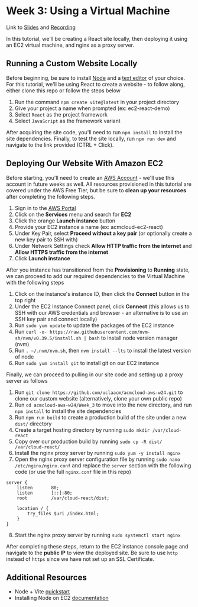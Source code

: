 # Week 3: Using a Virtual Machine

Link to [Slides](https://docs.google.com/presentation/d/10U5awaNJtmPIDIhdowj_YOSqmX6oWlHVStUNK2FZmPY/edit?usp=sharing) and [Recording](https://docs.google.com/presentation/d/10U5awaNJtmPIDIhdowj_YOSqmX6oWlHVStUNK2FZmPY/edit?usp=sharing)

In this tutorial, we'll be creating a React site locally, then deploying it using an EC2 virtual machine, and nginx as a proxy server.

## Running a Custom Website Locally

Before beginning, be sure to install [Node](https://nodejs.org/) and a [text editor](https://code.visualstudio.com/) of your choice. For this tutorial, we'll be using React to create a website - to follow along, either clone this repo or follow the steps below

1. Run the command `npm create vite@latest` in your project directory
2. Give your project a name when prompted (ex: ec2-react-demo)
3. Select `React` as the project framework
4. Select `JavaScript` as the framework variant

After acquiring the site code, you'll need to run `npm install` to install the site dependencies. Finally, to test the site locally, run `npm run dev` and navigate to the link provided (CTRL + Click).

## Deploying Our Website With Amazon EC2

Before starting, you'll need to create an [AWS Account](https://portal.aws.amazon.com/billing/signup#/start/email) - we'll use this account in future weeks as well. All resources provisioned in this tutorial are covered under the AWS Free Tier, but be sure to **clean up your resources** after completing the following steps.

1. Sign in to the [AWS Portal](https://signin.aws.amazon.com/)
2. Click on the **Services** menu and search for **EC2**
3. Click the orange **Launch instance** button
4. Provide your EC2 instance a name (ex: acmcloud-ec2-react)
5. Under Key Pair, select **Proceed without a key pair** (or optionally create a new key pair to SSH with)
6. Under Network Settings check **Allow HTTP traffic from the internet** and **Allow HTTPS traffic from the internet**
7. Click **Launch instance**

After you instance has transitioned from the **Provisioning** to **Running** state, we can proceed to add our required dependencies to the Virtual Machine with the following steps

1. Click on the instance's instance ID, then click the **Connect** button in the top right
2. Under the EC2 Instance Connect panel, click **Connect** (this allows us to SSH with our AWS credentials and browser - an alternative is to use an SSH key pair and connect locally)
3. Run `sudo yum update` to update the packages of the EC2 instance
4. Run `curl -o- https://raw.githubusercontent.com/nvm-sh/nvm/v0.39.5/install.sh | bash` to install node version manager (nvm)
5. Run `. ~/.nvm/nvm.sh`, then `nvm install --lts` to install the latest version of node
6. Run `sudo yum install git` to install git on our EC2 instance

Finally, we can proceed to pulling in our site code and setting up a proxy server as follows

1. Run `git clone https://github.com/uclaacm/acmcloud-aws-w24.git` to clone our custom website (alternatively, clone your own public repo)
2. Run `cd acmcloud-aws-w24/Week_3` to move into the new directory, and run `npm install` to install the site dependencies
3. Run `npm run build` to create a production build of the site under a new `dist/` directory 
4. Create a target hosting directory by running `sudo mkdir /var/cloud-react`
5. Copy over our production build by running `sudo cp -R dist/ /var/cloud-react/`
6. Install the nginx proxy server by running `sudo yum -y install nginx`
7. Open the nginx proxy server configuration file by running `sudo nano /etc/nginx/nginx.conf` and replace the `server` section with the following code (or use the full `nginx.conf` file in this repo)

```Nginx
server {
    listen       80;
    listen       [::]:80;
    root         /var/cloud-react/dist;
    
    location / {
        try_files $uri /index.html;
    }
}
```
8. Start the nginx proxy server by running `sudo systemctl start nginx`

After completing these steps, return to the EC2 instance console page and navigate to the **public IP** to view the deployed site. Be sure to use `http` instead of `https` since we have not set up an SSL Certificate. 

## Additional Resources
* Node + Vite [quickstart](https://vitejs.dev/guide/)
* Installing Node on EC2 [documentation](https://docs.aws.amazon.com/sdk-for-javascript/v2/developer-guide/setting-up-node-on-ec2-instance.html)
